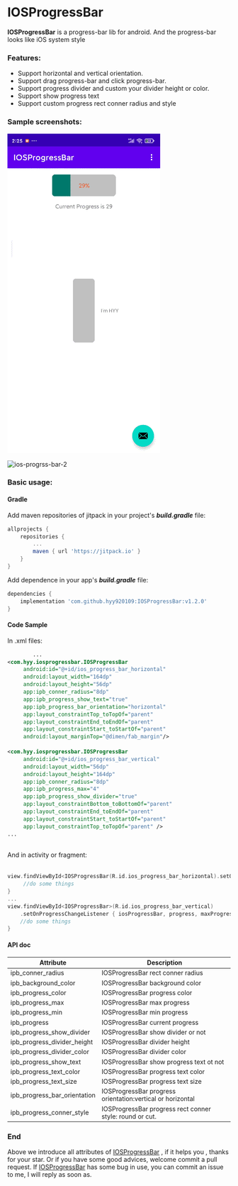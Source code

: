 # 	IOSProgressBar

**IOSProgressBar** is a progress-bar lib for android. And the progress-bar looks like iOS system style

### Features:

- Support horizontal and vertical orientation.
- Support drag progress-bar and click progress-bar.
- Support progress divider and custom your divider height or color.
- Support show progress text
- Support custom progress rect conner radius and style

### Sample screenshots:

![ios-progress-bar-1](https://github.com/hyy920109/IOSProgressBar/blob/main/screen-shots/ios-progress-bar-1.gif)



![ios-progrss-bar-2](https://github.com/hyy920109/IOSProgressBar/tree/main/screen-shots/ios-progrss-bar-2.gif)

### Basic usage:

#### Gradle

Add  maven repositories of jitpack in your project's ***build.gradle*** file:

```groovy
allprojects {
    repositories {
        ...
        maven { url 'https://jitpack.io' }
    }
}
```

Add dependence in your app's ***build.gradle*** file:

```groovy
dependencies {		
	implementation 'com.github.hyy920109:IOSProgressBar:v1.2.0'
}
```

#### Code Sample

In .xml files:

```xml
		...
<com.hyy.iosprogressbar.IOSProgressBar
     android:id="@+id/ios_progress_bar_horizontal"
     android:layout_width="164dp"
     android:layout_height="56dp"
     app:ipb_conner_radius="8dp"
     app:ipb_progress_show_text="true"
     app:ipb_progress_bar_orientation="horizontal"
     app:layout_constraintTop_toTopOf="parent"
     app:layout_constraintEnd_toEndOf="parent"
     app:layout_constraintStart_toStartOf="parent"
     android:layout_marginTop="@dimen/fab_margin"/>

<com.hyy.iosprogressbar.IOSProgressBar
     android:id="@+id/ios_progress_bar_vertical"
     android:layout_width="56dp"
     android:layout_height="164dp"
     app:ipb_conner_radius="8dp"
     app:ipb_progress_max="4"
     app:ipb_progress_show_divider="true"
     app:layout_constraintBottom_toBottomOf="parent"
     app:layout_constraintEnd_toEndOf="parent"
     app:layout_constraintStart_toStartOf="parent"
     app:layout_constraintTop_toTopOf="parent" />
...
   
```

And in activity or fragment:

```kotlin

view.findViewById<IOSProgressBar(R.id.ios_progress_bar_horizontal).setOnProgressChangeListener { iosProgressBar, progress, maxProgress, minProgress, actionUp ->
     //do some things
}
...
view.findViewById<IOSProgressBar>(R.id.ios_progress_bar_vertical)
    .setOnProgressChangeListener { iosProgressBar, progress, maxProgress, minProgress, actionUp ->
    //do some things
}
```

#### API doc

| Attribute                    | Description                                                |
| ---------------------------- | ---------------------------------------------------------- |
| ipb_conner_radius            | IOSProgressBar rect conner radius                          |
| ipb_background_color         | IOSProgressBar background color                            |
| ipb_progress_color           | IOSProgressBar progress color                              |
| ipb_progress_max             | IOSProgressBar max progress                                |
| ipb_progress_min             | IOSProgressBar min progress                                |
| ipb_progress                 | IOSProgressBar current progress                            |
| ipb_progress_show_divider    | IOSProgressBar show divider or not                         |
| ipb_progress_divider_height  | IOSProgressBar divider height                              |
| ipb_progress_divider_color   | IOSProgressBar divider color                               |
| ipb_progress_show_text       | IOSProgressBar show progress text ot not                   |
| ipb_progress_text_color      | IOSProgressBar progress text color                         |
| ipb_progress_text_size       | IOSProgressBar progress text size                          |
| ipb_progress_bar_orientation | IOSProgressBar progress orientation:vertical or horizontal |
| ipb_progress_conner_style    | IOSProgressBar progress rect conner style: round or cut.   |



### End

Above we introduce all attributes of [IOSProgressBar](https://github.com/hyy920109/IOSProgressBar) , if it helps you ,  thanks for your star. Or if you have some good advices, welcome commit a pull request. If [IOSProgressBar](https://github.com/hyy920109/IOSProgressBar) has some bug in use, you can commit an issue to me, I will reply as soon as.

